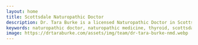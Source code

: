 ```yaml
---
layout: home
title: Scottsdale Naturopathic Doctor
description: Dr. Tara Burke is a licensed Naturopathic Doctor in Scottsdale, Arizona providing optimized and personalized alternative healthcare
keywords: naturopathic doctor, naturopathic medicine, thyroid, scottsdale naturopathic doctor, hormone balancing
image: https://drtaraburke.com/assets/img/team/dr-tara-burke-nmd.webp
---
```

